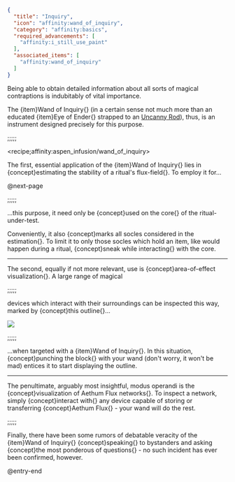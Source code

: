 ```json
{
  "title": "Inquiry",
  "icon": "affinity:wand_of_inquiry",
  "category": "affinity:basics",
  "required_advancements": [
    "affinity:i_still_use_paint"
  ],
  "associated_items": [
    "affinity:wand_of_inquiry"
  ]
}
```

Being able to obtain detailed information about all sorts of magical contraptions is indubitably of vital importance.


The {item}Wand of Inquiry{} (in a certain sense not much more than an educated {item}Eye of Ender{} strapped to an
[Uncanny Rod](^affinity:uncanny_rod)), thus, is an instrument designed precisely for this purpose.

;;;;;

<recipe;affinity:aspen_infusion/wand_of_inquiry>

The first, essential application of the {item}Wand of Inquiry{} lies in {concept}estimating the stability of a ritual's
flux-field{}. To employ it for...


@next-page

;;;;;

...this purpose, it need only be {concept}used on the core{} of the ritual-under-test. 


Conveniently, it also 
{concept}marks all socles considered in the estimation{}. To limit it to only those socles which hold an item, like
would happen during a ritual, {concept}sneak while interacting{} with the core.

---

The second, equally if not more relevant, use is {concept}area-of-effect visualization{}. A large range of magical

;;;;;

devices which interact with their surroundings can be inspected this way, marked by {concept}this outline{}...

![](affinity:textures/gui/wispen_testament/inquiry_outline.png,fit)


;;;;;

...when targeted with a {item}Wand of Inquiry{}. In this situation, {concept}punching the block{} with your wand (don't
worry, it won't be mad) entices it to start displaying the outline.

---

The penultimate, arguably most insightful, modus operandi is the {concept}visualization of Aethum Flux networks{}. To
inspect a network, simply {concept}interact with{} any device capable of storing or transferring {concept}Aethum Flux{} -
your wand will do the rest.

;;;;;

Finally, there have been some rumors of debatable veracity of the {item}Wand of Inquiry{} {concept}speaking{} to bystanders
and asking {concept}the most ponderous of questions{} - no such incident has ever been confirmed, however.

@entry-end